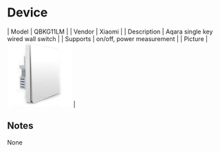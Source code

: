 
# Device

| Model | QBKG11LM  |
| Vendor  | Xiaomi  |
| Description | Aqara single key wired wall switch |
| Supports | on/off, power measurement |
| Picture | ![../images/devices/QBKG11LM.jpg](../images/devices/QBKG11LM.jpg) |

## Notes

None
